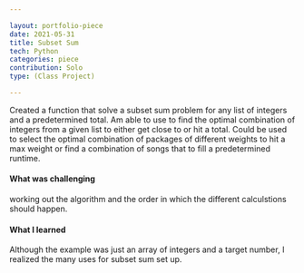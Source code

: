 ```yaml
---

layout: portfolio-piece
date: 2021-05-31
title: Subset Sum
tech: Python
categories: piece
contribution: Solo
type: (Class Project)

---
```


Created a function that solve a subset sum problem for any list of integers and a predetermined total. Am able to use to find the optimal combination of integers from a given list to either get close to or hit a total. Could be used to select the optimal combination of packages of different weights to hit a max weight or find a combination of songs that to fill a predetermined runtime.  

#### What was challenging
working out the algorithm and the order in which the different calculstions should happen.

#### What I learned
Although the example was just an array of integers and a target number, I realized the many uses for subset sum set up.
